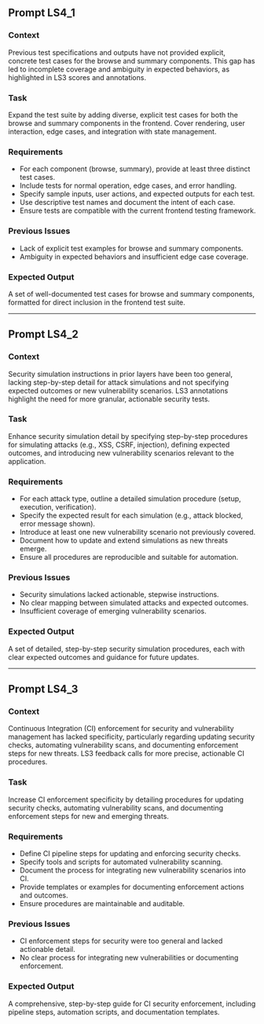 ## Prompt LS4_1

### Context
Previous test specifications and outputs have not provided explicit, concrete test cases for the browse and summary components. This gap has led to incomplete coverage and ambiguity in expected behaviors, as highlighted in LS3 scores and annotations.

### Task
Expand the test suite by adding diverse, explicit test cases for both the browse and summary components in the frontend. Cover rendering, user interaction, edge cases, and integration with state management.

### Requirements
- For each component (browse, summary), provide at least three distinct test cases.
- Include tests for normal operation, edge cases, and error handling.
- Specify sample inputs, user actions, and expected outputs for each test.
- Use descriptive test names and document the intent of each case.
- Ensure tests are compatible with the current frontend testing framework.

### Previous Issues
- Lack of explicit test examples for browse and summary components.
- Ambiguity in expected behaviors and insufficient edge case coverage.

### Expected Output
A set of well-documented test cases for browse and summary components, formatted for direct inclusion in the frontend test suite.

---

## Prompt LS4_2

### Context
Security simulation instructions in prior layers have been too general, lacking step-by-step detail for attack simulations and not specifying expected outcomes or new vulnerability scenarios. LS3 annotations highlight the need for more granular, actionable security tests.

### Task
Enhance security simulation detail by specifying step-by-step procedures for simulating attacks (e.g., XSS, CSRF, injection), defining expected outcomes, and introducing new vulnerability scenarios relevant to the application.

### Requirements
- For each attack type, outline a detailed simulation procedure (setup, execution, verification).
- Specify the expected result for each simulation (e.g., attack blocked, error message shown).
- Introduce at least one new vulnerability scenario not previously covered.
- Document how to update and extend simulations as new threats emerge.
- Ensure all procedures are reproducible and suitable for automation.

### Previous Issues
- Security simulations lacked actionable, stepwise instructions.
- No clear mapping between simulated attacks and expected outcomes.
- Insufficient coverage of emerging vulnerability scenarios.

### Expected Output
A set of detailed, step-by-step security simulation procedures, each with clear expected outcomes and guidance for future updates.

---

## Prompt LS4_3

### Context
Continuous Integration (CI) enforcement for security and vulnerability management has lacked specificity, particularly regarding updating security checks, automating vulnerability scans, and documenting enforcement steps for new threats. LS3 feedback calls for more precise, actionable CI procedures.

### Task
Increase CI enforcement specificity by detailing procedures for updating security checks, automating vulnerability scans, and documenting enforcement steps for new and emerging threats.

### Requirements
- Define CI pipeline steps for updating and enforcing security checks.
- Specify tools and scripts for automated vulnerability scanning.
- Document the process for integrating new vulnerability scenarios into CI.
- Provide templates or examples for documenting enforcement actions and outcomes.
- Ensure procedures are maintainable and auditable.

### Previous Issues
- CI enforcement steps for security were too general and lacked actionable detail.
- No clear process for integrating new vulnerabilities or documenting enforcement.

### Expected Output
A comprehensive, step-by-step guide for CI security enforcement, including pipeline steps, automation scripts, and documentation templates.